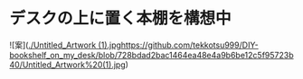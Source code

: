 # デスクの上に置く本棚を構想中
![案]([./Untitled_Artwork (1).jpg](https://github.com/tekkotsu999/DIY-bookshelf_on_my_desk/blob/728bdad2bac1464ea48e4a9b6be12c5f95723b40/Untitled_Artwork%20(1).jpg)https://github.com/tekkotsu999/DIY-bookshelf_on_my_desk/blob/728bdad2bac1464ea48e4a9b6be12c5f95723b40/Untitled_Artwork%20(1).jpg)
